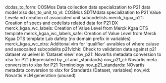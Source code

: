 dcdss_to_form: COSMos Data collection data specialization to P21 data model xlsx
dss_to_unit_to_vl: COSMos SDTMdata specialization to P21 Value Levela nd creation of associated unit subcodelists
merck_kgaa_p21: Creation of specs and codelists related data for P21 DX 
merck_kgaa_wc_labels: Creation of Value Level from Merck Kgaa DTS template 
merck_kgaa_wc_labels_safe: Creation of Value Level from Merck Kgaa DTS template Lab dafety (no domain prefix in variables)
merck_kgaa_wc_xtra: Additonal vlm for 'qualifier' avraibles of where caluse and assocaited subcodelits
p21vlchk: Check to validation data against p21 dataset valuelvel in 'Dataset view'
nov_p21: Novartis metadata conversion to xlsx for P21 (depreciated by _cl and _standards)
nov_p21_cl: Novartis meta conversion to xlsx for P21 Terminology
nov_p21_standards: NOvartis metadata conversion to xlsx for Standards (Dataset, variables)
nov_vld: Novartis VLM generation (unused)
